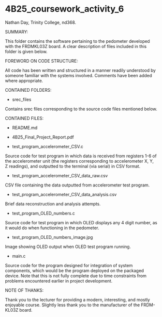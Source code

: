 # 4B25_coursework_activity_6
Nathan Day, Trinity College, nd368.

SUMMARY:

This folder contains the software pertaining to the pedometer developed with the FRDMKL03Z board. A clear description of files included in this folder is given below.

FOREWORD ON CODE STRUCTURE:

All code has been written and structured in a manner readily understood by someone familiar with the systems involved. Comments have been added where appropriate.

CONTAINED FOLDERS:

- srec_files

Contains srec files corresponding to the source code files mentioned below.

CONTAINED FILES:
- README.md

- 4B25_Final_Project_Report.pdf

- test_program_accelerometer_CSV.c

Source code for test program in which data is received from registers 1-6 of the accelerometer unit (the registers corresponding to accelerometer X, Y, Z readings), and outputted to the terminal (via serial) in CSV format.

- test_program_accelerometer_CSV_data_raw.csv

CSV file containing the data outputted from accelerometer test program.

- test_program_accelerometer_CSV_data_analysis.csv

Brief data reconstruction and analysis attempts.

- test_program_OLED_numbers.c

Source code for test program in which OLED displays any 4 digit number, as it would do when functioning in the pedometer.

- test_program_OLED_numbers_image.jpg

Image showing OLED output when OLED test program running.

- main.c

Source code for the program designed for integration of system components, which would be the program deployed on the packaged device. Note that this is not fully complete due to time constraints from problems encountered earlier in project development.


NOTE OF THANKS:

Thank you to the lecturer for providing a modern, interesting, and mostly enjoyable course.
Slightly less thank you to the manufacturer of the FRDM-KL03Z board.
